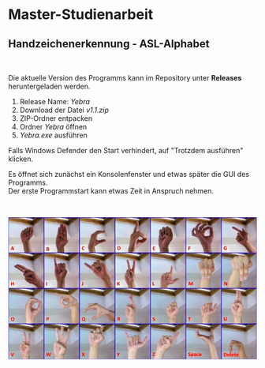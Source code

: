 # Master-Studienarbeit
## Handzeichenerkennung - ASL-Alphabet

<br>

Die aktuelle Version des Programms kann im Repository unter __Releases__ heruntergeladen werden. <br>
1. Release Name: _Yebra_
2. Download der Datei _v1.1.zip_
3. ZIP-Ordner entpacken
4. Ordner _Yebra_ öffnen
5. _Yebra.exe_ ausführen

Falls Windows Defender den Start verhindert, auf "Trotzdem ausführen" klicken. <br>

Es öffnet sich zunächst ein Konsolenfenster und etwas später die GUI des Programms. <br>
Der erste Programmstart kann etwas Zeit in Anspruch nehmen.

<br>

![](ASLalphabet.jpg)
